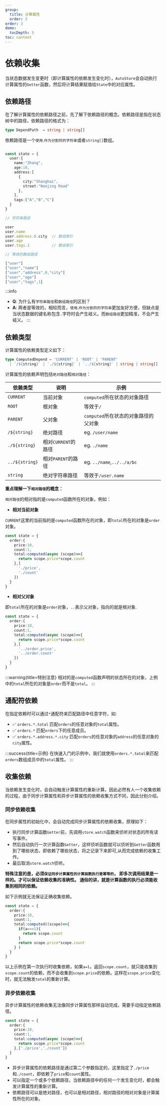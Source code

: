 ```yaml
---
group:
  title: 计算属性
  order: 2
order: 3  
demo:
  tocDepth: 5
toc: content
---
```


# 依赖收集

当状态数据发生变更时（即计算属性的依赖发生变化时），`AutoStore`会自动执行计算属性的`Getter`函数，然后将计算结果赋值给`State`中的对应属性。

## 依赖路径

在了解计算属性的依赖路径之前，先了解下依赖路径的概念。依赖路径是指在状态树中的路径，依赖路径的格式为：

```ts | pure
type DependPath  = string | string[]
```

依赖路径是一个`使用`.`作为分割符的字符串`或者`string[]`数组。

```ts | pure

const state = {
  user:{
    name:"Zhang",
    age:18,
    address:[
      {
        city:"Shanghai",
        street:"Nanjing Road"
      },
    ],
    tags:["A","B","C"]
  }
}

// 字符串路径

user
user.name
user.address.0.city  // 数组索引
user.age
user.tags.1          // 数组索引

// 等效的数组路径

["user"]
["user","name"]
["user","address",0,"city"]
["user","age"]
["user","tags",1]


```

:::info
- **Q**: 为什么有`字符串路径`和`数组路径`的区别？
- **A**: 两者是等效的，相较而言，`使用`.`作为分割符的字符串`更加友好方便，但缺点是当状态数据的键名称包含`.`字符时会产生岐义。而`数组路径`更加精准，不会产生岐义。
:::


## 依赖类型

计算属性的依赖类型定义如下：

```ts | pure
type ComputedDepend = 'CURRENT' | 'ROOT' | 'PARENT' 
  | `/${string}` | `./${string}` | `../${string}` | string | string[] 

```

计算属性的依赖声明包括`绝对路径`和`相对路径`：


| 依赖类型 | 说明 | 示例 |
| --- | --- | --- |
| `CURRENT` | 当前对象 | `computed`所在状态的对象路径 |
| `ROOT` | 根对象 | 等效于`/` |
| `PARENT` | 父对象 |  `computed`所在状态的对象路径的父对象 |
| `/${string}` | 绝对路径 | eg. `/user/name` |
| `./${string}` | 相对`CURRENT`的路径 | eg. `./name` |
| `../${string}` | 相对`PARENT`的路径 | eg. `../name`,`../../a/bc` |
| `string` |  绝对字符串路径 |  等效于`/user.name` |

**重点理解一下`相对路径`的概念：**

`相对路径`的相对指的是`computed`函数所在的对象，例如：

- **相对当前对象**

`CURRENT`这里的当前指的是`computed`函数所在的对象，即`total`所在的对象是`order`对象。

```ts | pure {8-9} 
const state = {
  order:{
    price:10,
    count:1,
    total:computed(async (scope)=>{
      return scope.price*scope.count
    },[
      './price',
      './count'
    ])
  }
}
```

- **相对父对象**

即`total`所在的对象是`order`对象，`..`表示父对象，指向的就是根对象.


```ts | pure {8-9} 
const state = {
  order:{
    price:10,
    count:1,
    total:computed(async (scope)=>{
      return scope.price*scope.count
    },[
      '../order.price',
      '../order.count'
    ])
  }
}
```

:::warning{title=特别注意}
相对的是`computed`函数声明的状态所在的对象，上例中的`total`所在的对象是`order`而不是`total`。
:::

## 通配符依赖

在指定依赖时可以通过`*`通配符来匹配路径中任意字符，如:

- ✅ `orders.*.total` 匹配`orders`的任意对象的`total`属性。  
- ✅ `orders.*` 匹配`orders`下的任意成员。
- ✅ `orders.*.address.*.city` 匹配`orders`的任意对象的`address`的任意对象的`city`属性。

:::success{title=示例}
在快速入门的示例中，我们就使用`orders.*.total`来匹配`orders`数组成员中的`total`属性。
:::


## 收集依赖

当依赖发生变化时，会自动触发计算属性的重新计算。因此必然有人一个收集依赖的过程，由于同步计算属性和异步计算属性的依赖收集方式不同，因此分别介绍。

### 同步依赖收集

在同步属性的初始化中，会自动完成同步计算属性的依赖收集，原理如下：

- 执行同步计算函数`Getter`前，先调用`store.watch`函数来侦听对状态的所有读写事件。
- 然后自动执行一次计算函数`Getter`，这样侦听函数就可以侦听到`Getter`函数用到了哪些状态，即依赖了哪些状态，将之记录下来即可,从而完成依赖的收集工作。
- 最后取消`store.watch`侦听。


**特殊注意的是，必须`保证同步计算属性的计算函数执行是幂等的`， 即多次调用结果是一样的。才可以保证依赖收集的准确性。
通俗的讲，就是计算函数的执行必须能收集到相同的依赖。**

如下示例就无法保证正确收集依赖。
 

```ts | pure {6-9} 
const state = {
  order:{
    price:10,
    count:1,
    total:computed((scope)=>{
      if(a===1){
        return scope.count
      }
      return scope.price*scope.count
    } )
  }
}
```

以上示例在第一次执行时收集依赖，如果`a=1`，返回`scope.count`，就只能收集到`scope.count`的依赖，而不会收集到`scope.price`的依赖。这样在`scope.price`变化时，就无法触发`total`的重新计算。

### 异步依赖收集

异步计算属性的依赖收集无法像同步计算属性那样自动完成，需要手动指定依赖路径。

```ts | pure {5-7}
const state = {
  order:{
    price:10,
    count:1,
    total:computed(async (scope)=>{
      return scope.price*scope.count
    },['./price','./count'])
  }
}
```

- 异步计算属性的依赖路径是通过第二个参数指定的，这里指定了`./price`和`./count`，即依赖了`price`和`count`属性。
- 可以指定一个或多个依赖路径，当依赖路径中的任何一个发生变化时，都会触发计算属性的重新计算。
- 依赖路径可以是绝对路径，也可以是相对路径，相对路径的相对对象是计算属性所在的对象。

